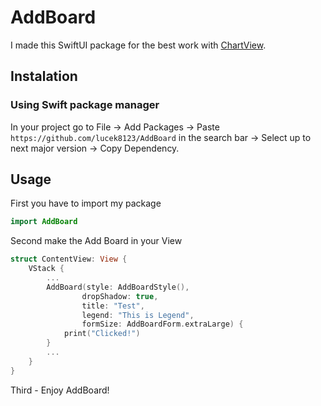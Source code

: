 # AddBoard

I made this SwiftUI package for the best work with [ChartView](https://github.com/AppPear/ChartView). 

## Instalation 
### Using Swift package manager

In your project go to File -> Add Packages -> Paste `https://github.com/lucek8123/AddBoard` in the search bar -> Select up to next major version -> Copy Dependency.  

## Usage

First you have to import my package 
``` swift 
import AddBoard
``` 

Second make the Add Board in your View
``` swift 
struct ContentView: View {
    VStack {
        ...
        AddBoard(style: AddBoardStyle(), 
                dropShadow: true, 
                title: "Test", 
                legend: "This is Legend", 
                formSize: AddBoardForm.extraLarge) { 
            print("Clicked!") 
        }
        ...
    }
}
``` 

Third - Enjoy AddBoard!
